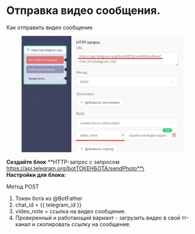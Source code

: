 # Отправка видео сообщения.

Как отправить видео сообщение.

<figure><img src="../../../.gitbook/assets/Скриншот 31-07-2025 155539.jpg" alt=""><figcaption></figcaption></figure>

**Создайте блок** **HTTP-запрос с запросом https://api.telegram.org/botТОКЕНБОТА/sendPhoto**\
\
**Настройки для блока:**

Метод POST

1. Токен бота из @BotFather
2. chat\_id = \{{ telegram\_id \}}
3. video\_note = ссылка на видео сообщение.
4. Проверенный и работающий вариант - загрузить видео в свой тг-канал и скопировать ссылку на сообщение.&#x20;
